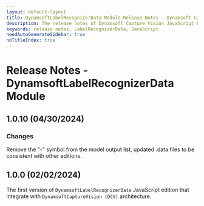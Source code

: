 ```yaml
---
layout: default-layout
title: DynamsoftLabelRecognizerData Module Release Notes - Dynamsoft Capture Vision JavaScript Edition
description: The release notes of Dynamsoft Capture Vision JavaScript Edition.
keywords: release notes, LabelRecognizerData, JavaScript
needAutoGenerateSidebar: true
noTitleIndex: true
---
```


# Release Notes - DynamsoftLabelRecognizerData Module

## 1.0.10 (04/30/2024)

### Changes

Remove the "-" symbol from the model output list, updated .data files to be consistent with other editions.

## 1.0.0 (02/02/2024)

The first version of `DynamsoftLabelRecognizerData` JavaScript edition that integrate with `DynamsoftCaptureVision (DCV)` architecture.
